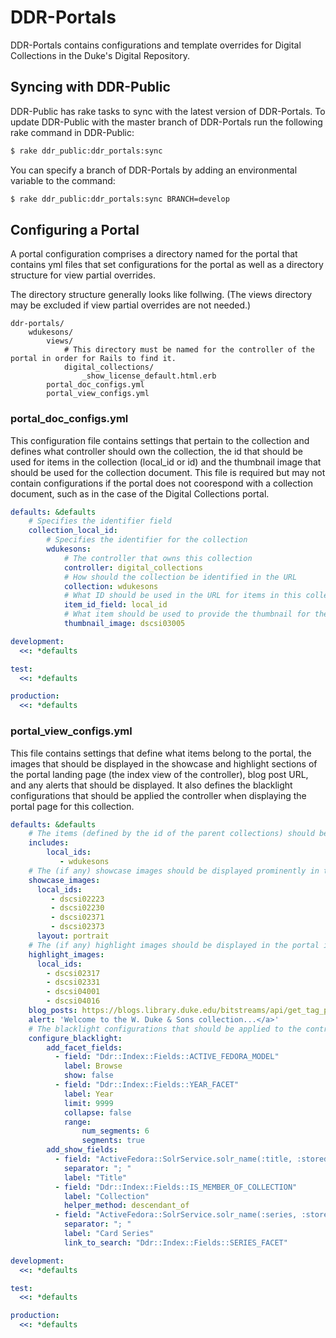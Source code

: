 # DDR-Portals

DDR-Portals contains configurations and template overrides for Digital Collections in the Duke's Digital Repository.

## Syncing with DDR-Public

DDR-Public has rake tasks to sync with the latest version of DDR-Portals. To update DDR-Public with the master branch of DDR-Portals run the following rake command in DDR-Public:

```sh
$ rake ddr_public:ddr_portals:sync
```

You can specify a branch of DDR-Portals by adding an environmental variable to the command:

```sh
$ rake ddr_public:ddr_portals:sync BRANCH=develop
```

## Configuring a Portal

A portal configuration comprises a directory named for the portal that contains yml files that set configurations for the portal as well as a directory structure for view partial overrides.

The directory structure generally looks like follwing. (The views directory may be excluded if view partial overrides are not needed.)

```
ddr-portals/
    wdukesons/
        views/
            # This directory must be named for the controller of the portal in order for Rails to find it.
            digital_collections/
                _show_license_default.html.erb
        portal_doc_configs.yml
        portal_view_configs.yml
```        

### portal_doc_configs.yml

This configuration file contains settings that pertain to the collection and defines what controller should own the collection, the id that should be used for items in the collection (local_id or id) and the thumbnail image that should be used for the collection document. This file is required but may not contain configurations if the portal does not coorespond with a collection document, such as in the case of the Digital Collections portal.

```yml
defaults: &defaults
    # Specifies the identifier field
    collection_local_id:
        # Specifies the identifier for the collection
        wdukesons:
            # The controller that owns this collection
            controller: digital_collections
            # How should the collection be identified in the URL
            collection: wdukesons
            # What ID should be used in the URL for items in this collection
            item_id_field: local_id
            # What item should be used to provide the thumbnail for the collection
            thumbnail_image: dscsi03005

development:
  <<: *defaults

test:
  <<: *defaults

production:
  <<: *defaults
```

### portal_view_configs.yml

This file contains settings that define what items belong to the portal, the images that should be displayed in the showcase and highlight sections of the portal landing page (the index view of the controller), blog post URL, and any alerts that should be displayed. It also defines the blacklight configurations that should be applied the controller when displaying the portal page for this collection.

```yml
defaults: &defaults
    # The items (defined by the id of the parent collections) should be included in this portal
    includes:
        local_ids:
           - wdukesons
    # The (if any) showcase images should be displayed prominently in the portal index view. (Defined by the local_ids of the items.)
    showcase_images:
      local_ids:
         - dscsi02223
         - dscsi02230
         - dscsi02371
         - dscsi02373
      layout: portrait
    # The (if any) highlight images should be displayed in the portal index view. (Defined by the local_ids of the items.)
    highlight_images:
      local_ids:
        - dscsi02317
        - dscsi02331
        - dscsi04001
        - dscsi04016
    blog_posts: https://blogs.library.duke.edu/bitstreams/api/get_tag_posts/?tag_slug=wdukesons
    alert: 'Welcome to the W. Duke & Sons collection...</a>'
    # The blacklight configurations that should be applied to the controller for this collection.
    configure_blacklight:
        add_facet_fields:
          - field: "Ddr::Index::Fields::ACTIVE_FEDORA_MODEL"
            label: Browse
            show: false
          - field: "Ddr::Index::Fields::YEAR_FACET"
            label: Year
            limit: 9999
            collapse: false
            range:
                num_segments: 6
                segments: true
        add_show_fields:
          - field: "ActiveFedora::SolrService.solr_name(:title, :stored_searchable)"
            separator: "; "
            label: "Title"
          - field: "Ddr::Index::Fields::IS_MEMBER_OF_COLLECTION"
            label: "Collection"
            helper_method: descendant_of
          - field: "ActiveFedora::SolrService.solr_name(:series, :stored_searchable)"
            separator: "; "
            label: "Card Series"
            link_to_search: "Ddr::Index::Fields::SERIES_FACET"

development:
  <<: *defaults

test:
  <<: *defaults

production:
  <<: *defaults
```


